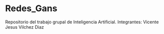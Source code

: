 # Redes_Gans
Repositorio del trabajo grupal de Inteligencia Artificial.
Integrantes:
Vicente Jesus Vilchez Diaz
